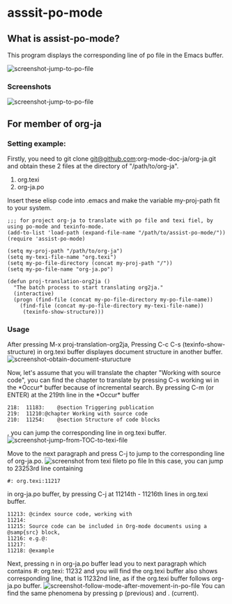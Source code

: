 # asssit-po-mode

## What is assist-po-mode?

This program displays the corresponding line of po file in the Emacs buffer.

![screenshot-jump-to-po-file](https://cacoo.com/diagrams/AVAmgqMyVsValX2g-1A11D.png?width=600)

### Screenshots

![screenshot-jump-to-po-file](https://cacoo.com/diagrams/AVAmgqMyVsValX2g-1A11D.png?width=600)
## For member of org-ja
### Setting example:
Firstly, you need to
    git clone git@github.com:org-mode-doc-ja/org-ja.git
and obtain these 2 files at the directory of "/path/to/org-ja".
1. org.texi
2. org-ja.po

Insert these elisp code into .emacs and make the variable my-proj-path fit to your system.

    ;;; for project org-ja to translate with po file and texi fiel, by using po-mode and texinfo-mode.
    (add-to-list 'load-path (expand-file-name "/path/to/assist-po-mode/"))
    (require 'assist-po-mode)
    
    (setq my-proj-path "/path/to/org-ja")
    (setq my-texi-file-name "org.texi")
    (setq my-po-file-directory (concat my-proj-path "/"))
    (setq my-po-file-name "org-ja.po")
    
    (defun proj-translation-org2ja ()
      "The batch process to start translating org2ja."
      (interactive)
      (progn (find-file (concat my-po-file-directory my-po-file-name))
        (find-file (concat my-po-file-directory my-texi-file-name))
    	 (texinfo-show-structure)))

### Usage
After pressing M-x proj-translation-org2ja,
Pressing C-c C-s (texinfo-show-structure) in org.texi buffer displayes document structure in another buffer.
![screenshot-obtain-document-sturucture](https://cacoo.com/diagrams/b0ePWd9YDa7GWGuN-CA91A.png)

Now, let's assume that you will translate the chapter "Working with source code",  you can find the chapter to translate by pressing
    C-s working wi
in the \*Occur\* buffer because of incremental search.
By pressing C-m (or ENTER) at the 219th line in the \*Occur\* buffer

    218:  11183:    @section Triggering publication
    219:  11210:@chapter Working with source code
    210:  11254:    @section Structure of code blocks

, you can jump the corresponding line in org.texi buffer.
![screenshot-jump-from-TOC-to-texi-file](https://cacoo.com/diagrams/8oeHU91mLTl04ZLc-0E9D9.png)

Move to the next paragraph and press C-j to jump to the corresponding line of org-ja.po.
![screenshot from texi fileto po file](https://cacoo.com/diagrams/2XcQLQY3Bh17J4WN-34B97.png)
In this case, you can jump to 23253rd line containing

    #: org.texi:11217

in org-ja.po buffer, by pressing C-j at 11214th - 11216th lines in org.texi buffer.

    11213: @cindex source code, working with
    11214: 
    11215: Source code can be included in Org-mode documents using a @samp{src} block,
    11216: e.g.@:
    11217: 
    11218: @example

Next, pressing n in org-ja.po buffer lead you to next paragraph which contains
    #: org.texi: 11232
and you will find the org.texi buffer also shows corresponding line, that is 11232nd line, as if the org.texi buffer follows org-ja.po buffer.
![screenshot-follow-mode-after-movement-in-po-file](https://cacoo.com/diagrams/iz850PbIruJWmyYP-B26F7.png)
You can find the same phenomena by pressing p (previous) and . (current).

